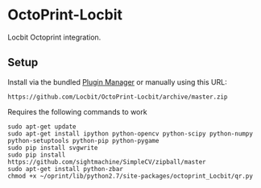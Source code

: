 # OctoPrint-Locbit

Locbit Octoprint integration.

## Setup

Install via the bundled [Plugin Manager](https://github.com/foosel/OctoPrint/wiki/Plugin:-Plugin-Manager)
or manually using this URL:

    https://github.com/Locbit/OctoPrint-Locbit/archive/master.zip

Requires the following commands to work

    sudo apt-get update
    sudo apt-get install ipython python-opencv python-scipy python-numpy python-setuptools python-pip python-pygame
    sudo pip install svgwrite
    sudo pip install https://github.com/sightmachine/SimpleCV/zipball/master
    sudo apt-get install python-zbar
    chmod +x ~/oprint/lib/python2.7/site-packages/octoprint_Locbit/qr.py

